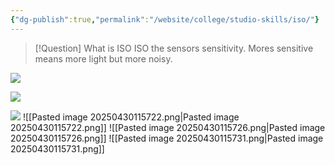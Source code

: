 ```yaml
---
{"dg-publish":true,"permalink":"/website/college/studio-skills/iso/"}
---
```



> [!Question] What is ISO
> ISO the sensors sensitivity. Mores sensitive means more light but more noisy.

![](https://lh4.googleusercontent.com/3-VROhiU7ofvtQXVj5SUCOiIv2C-l_0bUmcLjsI1tQ94Yd4u0Oxwac_MzdNY8MwX5RR0-OoBrDO-BvPdYlkfbxM)

![](https://lh5.googleusercontent.com/v1vCr83qW25SRRY6DipfacU-9rvsq_ktD7-NA6PdKbZLjlRuh0VKawxeP_PWKN2Fl8oUUayCfaoZJH8DcLVS_oM)

![](https://lh6.googleusercontent.com/lfIPmCe-XwvsKQ6JGuy7R4CE3nDNO90JeGqo_nQ4dndegp7n_DEFTjjg2HJP-FpJtbTbiaMcsX8PGmdqypmQNFA)
![[Pasted image 20250430115722.png\|Pasted image 20250430115722.png]]
![[Pasted image 20250430115726.png\|Pasted image 20250430115726.png]]
![[Pasted image 20250430115731.png\|Pasted image 20250430115731.png]]
